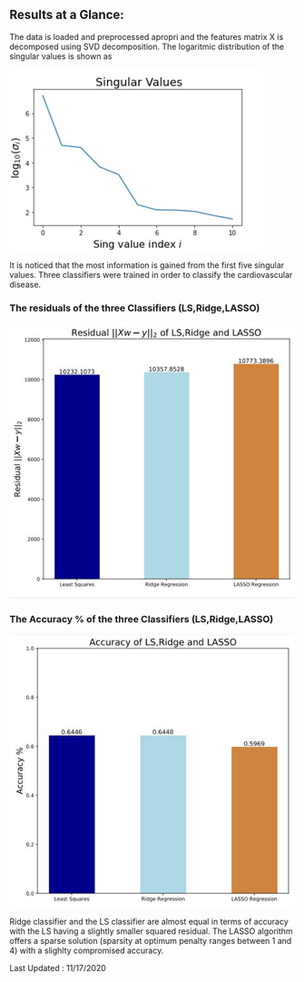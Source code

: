 

## Results at a Glance: 

The data is loaded and preprocessed apropri and the  features matrix X is decomposed using SVD decomposition. The logaritmic distribution of the singular values is shown as 


![Figure1](https://github.com/Anabaa/ECE532_FALL20_PROJECT_NabaaAli/blob/pdf/singular_log.JPG)


It is noticed that the most information is gained from the first five singular values. 
Three classifiers were trained in order to classify the cardiovascular disease.

### The residuals of the three Classifiers (LS,Ridge,LASSO)
![Figure2](https://github.com/Anabaa/ECE532_FALL20_PROJECT_NabaaAli/blob/pdf/resd_ls_r_lasso.JPG)
### The Accuracy % of the three Classifiers (LS,Ridge,LASSO)
![Figure3](https://github.com/Anabaa/ECE532_FALL20_PROJECT_NabaaAli/blob/pdf/Accuracy_LS_R_LASSO.JPG)

Ridge classifier and the LS classifier are almost equal in terms of accuracy with the LS having a slightly smaller squared residual. The LASSO algorithm offers a sparse solution (sparsity at optimum penalty ranges between 1 and 4) with a slighlty compromised accuracy.



Last Updated : 11/17/2020
